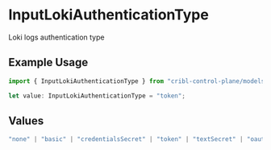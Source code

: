# InputLokiAuthenticationType

Loki logs authentication type

## Example Usage

```typescript
import { InputLokiAuthenticationType } from "cribl-control-plane/models";

let value: InputLokiAuthenticationType = "token";
```

## Values

```typescript
"none" | "basic" | "credentialsSecret" | "token" | "textSecret" | "oauth"
```